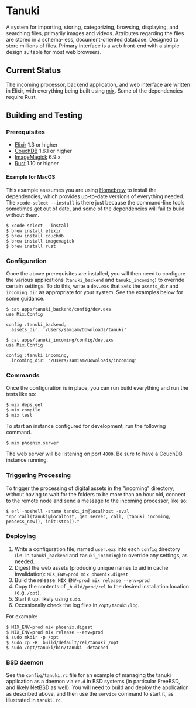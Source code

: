 # Tanuki

A system for importing, storing, categorizing, browsing, displaying, and searching files, primarily images and videos. Attributes regarding the files are stored in a schema-less, document-oriented database. Designed to store millions of files. Primary interface is a web front-end with a simple design suitable for most web browsers.

## Current Status

The incoming processor, backend application, and web interface are written in Elixir, with everything being built using [mix](https://hexdocs.pm/mix/Mix.html). Some of the dependencies require Rust.

## Building and Testing

### Prerequisites

* [Elixir](http://elixir-lang.org) 1.3 or higher
* [CouchDB](http://couchdb.apache.org) 1.6.1 or higher
* [ImageMagick](http://www.imagemagick.org) 6.9.x
* [Rust](https://www.rust-lang.org) 1.10 or higher

#### Example for MacOS

This example asssumes you are using [Homebrew](http://brew.sh) to install the dependencies, which provides up-to-date versions of everything needed. The `xcode-select --install` is there just because the command-line tools sometimes get out of date, and some of the dependencies will fail to build without them.

```
$ xcode-select --install
$ brew install elixir
$ brew install couchdb
$ brew install imagemagick
$ brew install rust
```

### Configuration

Once the above prerequisites are installed, you will then need to configure the various applications (`tanuki_backend` and `tanuki_incoming`) to override certain settings. To do this, write a `dev.exs` that sets the `assets_dir` and `incoming_dir` as appropriate for your system. See the examples below for some guidance.

```
$ cat apps/tanuki_backend/config/dev.exs
use Mix.Config

config :tanuki_backend,
  assets_dir: '/Users/samiam/Downloads/tanuki'

$ cat apps/tanuki_incoming/config/dev.exs
use Mix.Config

config :tanuki_incoming,
  incoming_dir: '/Users/samiam/Downloads/incoming'
```

### Commands

Once the configuration is in place, you can run build everything and run the tests like so:

```
$ mix deps.get
$ mix compile
$ mix test
```

To start an instance configured for development, run the following command.

```
$ mix phoenix.server
```

The web server will be listening on port `4000`. Be sure to have a CouchDB instance running.

### Triggering Processing

To trigger the processing of digital assets in the "incoming" directory, without having to wait for the folders to be more than an hour old, connect to the remote node and send a message to the incoming processor, like so:

```
$ erl -noshell -sname tanuki_in@localhost -eval "rpc:call(tanuki@localhost, gen_server, call, [tanuki_incoming, process_now]), init:stop()."
```

### Deploying

1. Write a configuration file, named `user.exs` into each `config` directory (i.e. in `tanuki_backend` and `tanuki_incoming`) to override any settings, as needed.
1. Digest the web assets (producing unique names to aid in cache invalidation): `MIX_ENV=prod mix phoenix.digest`
1. Build the release: `MIX_ENV=prod mix release --env=prod`
1. Copy the contents of `_build/prod/rel` to the desired installation location (e.g. `/opt`).
1. Start it up, likely using `sudo`.
1. Occasionally check the log files in `/opt/tanuki/log`.

For example:

```shell
$ MIX_ENV=prod mix phoenix.digest
$ MIX_ENV=prod mix release --env=prod
$ sudo mkdir -p /opt
$ sudo cp -R _build/default/rel/tanuki /opt
$ sudo /opt/tanuki/bin/tanuki -detached
```

### BSD daemon

See the `config/tanuki.rc` file for an example of managing the tanuki application as a daemon via `rc.d` in BSD systems (in particular FreeBSD, and likely NetBSD as well). You will need to build and deploy the application as described above, and then use the `service` command to start it, as illustrated in `tanuki.rc`.
